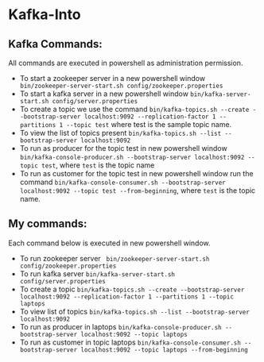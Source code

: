 # Kafka-Into
## Kafka Commands:
All commands are executed in powershell as administration permission.
- To start a zookeeper server in a new powershell window ``` bin/zookeeper-server-start.sh config/zookeeper.properties```
- To start a kafka server in a new powershell window ```bin/kafka-server-start.sh config/server.properties```
- To create a topic we use the command ```bin/kafka-topics.sh --create --bootstrap-server localhost:9092 --replication-factor 1 --partitions 1 --topic test``` where test is the sample topic name.
- To view the list of topics present ```bin/kafka-topics.sh --list --bootstrap-server localhost:9092```
- To run as producer for the topic test in new powershell window ```bin/kafka-console-producer.sh --bootstrap-server localhost:9092 --topic test```, where ```test``` is the topic name
- To run as customer for the topic test in new powershell window run the command ```bin/kafka-console-consumer.sh --bootstrap-server localhost:9092 --topic test --from-beginning```, where ```test``` is the topic name.

## My commands:
Each command below is executed in new powershell window.
- To run zookeeper server ``` bin/zookeeper-server-start.sh config/zookeeper.properties```
- To run kafka server ```bin/kafka-server-start.sh config/server.properties```
- To create a topic ```bin/kafka-topics.sh --create --bootstrap-server localhost:9092 --replication-factor 1 --partitions 1 --topic laptops```
- To view list of topics ```bin/kafka-topics.sh --list --bootstrap-server localhost:9092```
- To run as producer in laptops ```bin/kafka-console-producer.sh --bootstrap-server localhost:9092 --topic laptops```
- To run  as customer in topic laptops ```bin/kafka-console-consumer.sh --bootstrap-server localhost:9092 --topic laptops --from-beginning```

